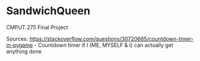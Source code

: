 # SandwichQueen
CMPUT 275 Final Project

Sources:
https://stackoverflow.com/questions/30720665/countdown-timer-in-pygame - Countdown timer if I (ME, MYSELF & I) can actually get anything done
